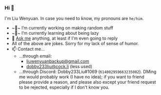 ### Hi 👋

I'm Liu Wenyuan. In case you need to know, my pronouns are `he/him`.

- ~🔭~ I’m currently working on making random stuff
- ~🌱~ I’m currently learning about being lazy
- 💬 [Ask me](../../issues) anything, at least if I'm even going to reply
- All of the above are jokes. Sorry for my lack of sense of humor.
- 📫 Contact me...
  - ...through email:
    - liuwenyuanbackup@gmail.com
    - dobby233liu@cock.li (less used)
  - ...through Discord: Dobby233Liu#1069 (`614002959663235082`).
    DMing me would probably work (I have no idea); if you want to friend please provide a reason, and please also except your friend request to be rejected, especially if I don't know you.
